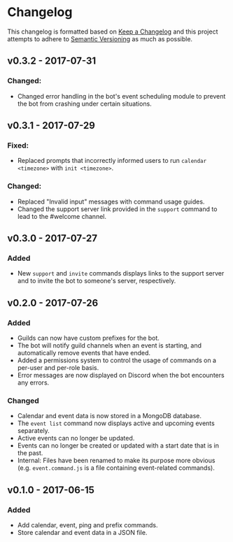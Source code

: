 # Changelog

This changelog is formatted based on [Keep a Changelog](http://keepachangelog.com/) and this project attempts to adhere to [Semantic Versioning](http://semver.org) as much as possible.

## v0.3.2 - 2017-07-31

### Changed:

- Changed error handling in the bot's event scheduling module to prevent the bot from crashing under certain situations.

## v0.3.1 - 2017-07-29

### Fixed:

- Replaced prompts that incorrectly informed users to run `calendar <timezone>` with `init <timezone>`.

### Changed:

- Replaced "Invalid input" messages with command usage guides.
- Changed the support server link provided in the `support` command to lead to the #welcome channel.

## v0.3.0 - 2017-07-27

### Added

- New `support` and `invite` commands displays links to the support server and to invite the bot to someone's server, respectively.

## v0.2.0 - 2017-07-26

### Added

- Guilds can now have custom prefixes for the bot.
- The bot will notify guild channels when an event is starting, and automatically remove events that have ended.
- Added a permissions system to control the usage of commands on a per-user and per-role basis.
- Error messages are now displayed on Discord when the bot encounters any errors.

### Changed

- Calendar and event data is now stored in a MongoDB database.
- The `event list` command now displays active and upcoming events separately.
- Active events can no longer be updated.
- Events can no longer be created or updated with a start date that is in the past.
- Internal: Files have been renamed to make its purpose more obvious (e.g. `event.command.js` is a file containing event-related commands).

## v0.1.0 - 2017-06-15

### Added

- Add calendar, event, ping and prefix commands.
- Store calendar and event data in a JSON file.
